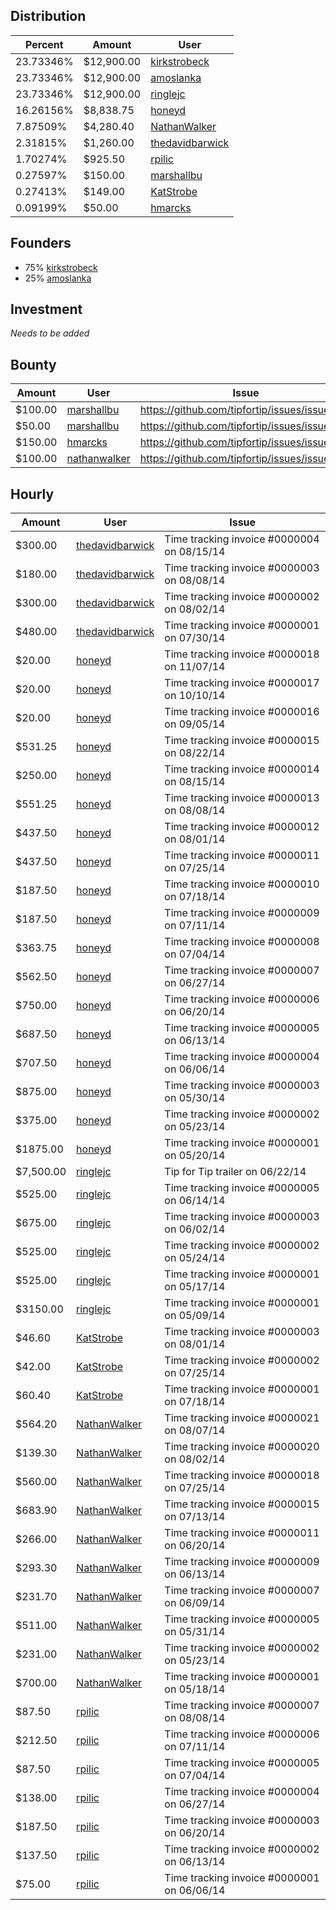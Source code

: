 ## Distribution

| Percent | Amount | User |
| ------- | ------ | ---- |
| 23.73346% | $12,900.00 | [kirkstrobeck](https://github.com/kirkstrobeck) |
| 23.73346% | $12,900.00 | [amoslanka](https://github.com/amoslanka) |
| 23.73346% | $12,900.00 | [ringlejc](https://github.com/ringlejc) |
| 16.26156% | $8,838.75 | [honeyd](https://github.com/honeyd) |
| 7.87509% | $4,280.40 | [NathanWalker](https://github.com/NathanWalker) |
| 2.31815% | $1,260.00 | [thedavidbarwick](https://github.com/thedavidbarwick) |
| 1.70274% | $925.50 | [rpilic](https://github.com/rpilic) |
| 0.27597% | $150.00 | [marshallbu](https://github.com/marshallbu) |
| 0.27413% | $149.00 | [KatStrobe](https://github.com/KatStrobe) |
| 0.09199% | $50.00 | [hmarcks](https://github.com/hmarcks) |


## Founders

- 75% [kirkstrobeck](https://github.com/kirkstrobeck)
- 25% [amoslanka](https://github.com/amoslanka)


## Investment

*Needs to be added*


## Bounty

| Amount | User | Issue |
| ------ | ---- | ----- |
| $100.00 | [marshallbu](https://github.com/marshallbu) | https://github.com/tipfortip/issues/issues/51 |
| $50.00 | [marshallbu](https://github.com/marshallbu) | https://github.com/tipfortip/issues/issues/49 |
| $150.00 | [hmarcks](https://github.com/hmarcks) | https://github.com/tipfortip/issues/issues/33 |
| $100.00 | [nathanwalker](https://github.com/nathanwalker) | https://github.com/tipfortip/issues/issues/19 |


## Hourly

| Amount | User | Issue |
| ------ | ---- | ----- |
| $300.00 | [thedavidbarwick](https://github.com/thedavidbarwick) | Time tracking invoice #0000004 on 08/15/14 |
| $180.00 | [thedavidbarwick](https://github.com/thedavidbarwick) | Time tracking invoice #0000003 on 08/08/14 |
| $300.00 | [thedavidbarwick](https://github.com/thedavidbarwick) | Time tracking invoice #0000002 on 08/02/14 |
| $480.00 | [thedavidbarwick](https://github.com/thedavidbarwick) | Time tracking invoice #0000001 on 07/30/14 |
| $20.00 | [honeyd](https://github.com/honeyd) | Time tracking invoice #0000018 on 11/07/14 |
| $20.00 | [honeyd](https://github.com/honeyd) | Time tracking invoice #0000017 on 10/10/14 |
| $20.00 | [honeyd](https://github.com/honeyd) | Time tracking invoice #0000016 on 09/05/14 |
| $531.25 | [honeyd](https://github.com/honeyd) | Time tracking invoice #0000015 on 08/22/14 |
| $250.00 | [honeyd](https://github.com/honeyd) | Time tracking invoice #0000014 on 08/15/14 |
| $551.25 | [honeyd](https://github.com/honeyd) | Time tracking invoice #0000013 on 08/08/14 |
| $437.50 | [honeyd](https://github.com/honeyd) | Time tracking invoice #0000012 on 08/01/14 |
| $437.50 | [honeyd](https://github.com/honeyd) | Time tracking invoice #0000011 on 07/25/14 |
| $187.50 | [honeyd](https://github.com/honeyd) | Time tracking invoice #0000010 on 07/18/14 |
| $187.50 | [honeyd](https://github.com/honeyd) | Time tracking invoice #0000009 on 07/11/14 |
| $363.75 | [honeyd](https://github.com/honeyd) | Time tracking invoice #0000008 on 07/04/14 |
| $562.50 | [honeyd](https://github.com/honeyd) | Time tracking invoice #0000007 on 06/27/14 |
| $750.00 | [honeyd](https://github.com/honeyd) | Time tracking invoice #0000006 on 06/20/14 |
| $687.50 | [honeyd](https://github.com/honeyd) | Time tracking invoice #0000005 on 06/13/14 |
| $707.50 | [honeyd](https://github.com/honeyd) | Time tracking invoice #0000004 on 06/06/14 |
| $875.00 | [honeyd](https://github.com/honeyd) | Time tracking invoice #0000003 on 05/30/14 |
| $375.00 | [honeyd](https://github.com/honeyd) | Time tracking invoice #0000002 on 05/23/14 |
| $1875.00 | [honeyd](https://github.com/honeyd) | Time tracking invoice #0000001 on 05/20/14 |
| $7,500.00 | [ringlejc](https://github.com/ringlejc) | Tip for Tip trailer on 06/22/14 |
| $525.00 | [ringlejc](https://github.com/ringlejc) | Time tracking invoice #0000005 on 06/14/14 |
| $675.00 | [ringlejc](https://github.com/ringlejc) | Time tracking invoice #0000003 on 06/02/14 |
| $525.00 | [ringlejc](https://github.com/ringlejc) | Time tracking invoice #0000002 on 05/24/14 |
| $525.00 | [ringlejc](https://github.com/ringlejc) | Time tracking invoice #0000001 on 05/17/14 |
| $3150.00 | [ringlejc](https://github.com/ringlejc) | Time tracking invoice #0000001 on 05/09/14 |
| $46.60 | [KatStrobe](https://github.com/KatStrobe) | Time tracking invoice #0000003 on 08/01/14 |
| $42.00 | [KatStrobe](https://github.com/KatStrobe) | Time tracking invoice #0000002 on 07/25/14 |
| $60.40 | [KatStrobe](https://github.com/KatStrobe) | Time tracking invoice #0000001 on 07/18/14 |
| $564.20 | [NathanWalker](https://github.com/NathanWalker) | Time tracking invoice #0000021 on 08/07/14 |
| $139.30 | [NathanWalker](https://github.com/NathanWalker) | Time tracking invoice #0000020 on 08/02/14 |
| $560.00 | [NathanWalker](https://github.com/NathanWalker) | Time tracking invoice #0000018 on 07/25/14 |
| $683.90 | [NathanWalker](https://github.com/NathanWalker) | Time tracking invoice #0000015 on 07/13/14 |
| $266.00 | [NathanWalker](https://github.com/NathanWalker) | Time tracking invoice #0000011 on 06/20/14 |
| $293.30 | [NathanWalker](https://github.com/NathanWalker) | Time tracking invoice #0000009 on 06/13/14 |
| $231.70 | [NathanWalker](https://github.com/NathanWalker) | Time tracking invoice #0000007 on 06/09/14 |
| $511.00 | [NathanWalker](https://github.com/NathanWalker) | Time tracking invoice #0000005 on 05/31/14 |
| $231.00 | [NathanWalker](https://github.com/NathanWalker) | Time tracking invoice #0000002 on 05/23/14 |
| $700.00 | [NathanWalker](https://github.com/NathanWalker) | Time tracking invoice #0000001 on 05/18/14 |
| $87.50 | [rpilic](https://github.com/rpilic) | Time tracking invoice #0000007 on 08/08/14 |
| $212.50 | [rpilic](https://github.com/rpilic) | Time tracking invoice #0000006 on 07/11/14 |
| $87.50 | [rpilic](https://github.com/rpilic) | Time tracking invoice #0000005 on 07/04/14 |
| $138.00 | [rpilic](https://github.com/rpilic) | Time tracking invoice #0000004 on 06/27/14 |
| $187.50 | [rpilic](https://github.com/rpilic) | Time tracking invoice #0000003 on 06/20/14 |
| $137.50 | [rpilic](https://github.com/rpilic) | Time tracking invoice #0000002 on 06/13/14 |
| $75.00 | [rpilic](https://github.com/rpilic) | Time tracking invoice #0000001 on 06/06/14 |
